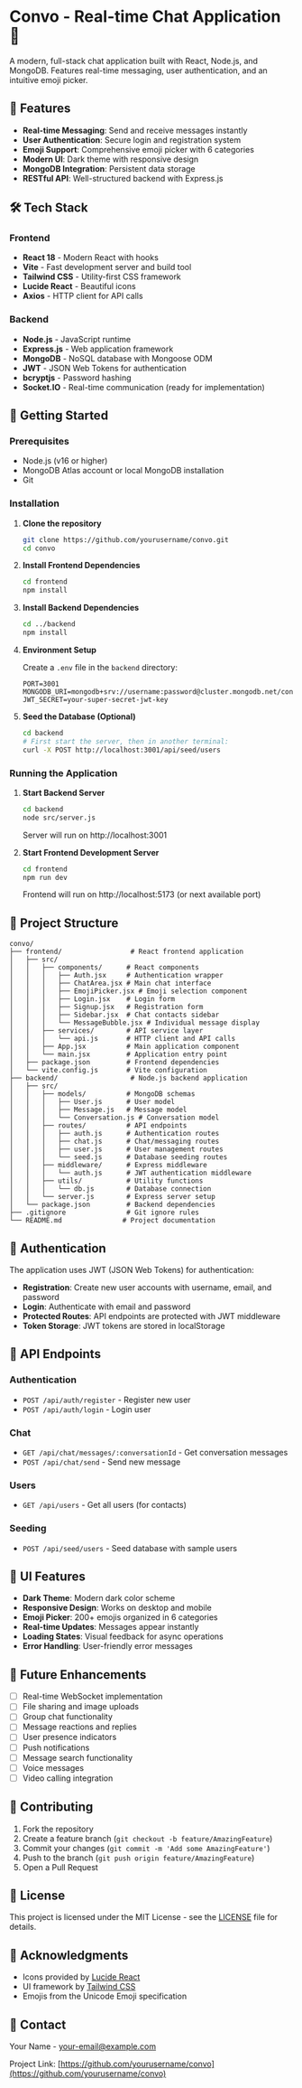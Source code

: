 # Convo - Real-time Chat Application 💬

A modern, full-stack chat application built with React, Node.js, and MongoDB. Features real-time messaging, user authentication, and an intuitive emoji picker.

## 🌟 Features

- **Real-time Messaging**: Send and receive messages instantly
- **User Authentication**: Secure login and registration system
- **Emoji Support**: Comprehensive emoji picker with 6 categories
- **Modern UI**: Dark theme with responsive design
- **MongoDB Integration**: Persistent data storage
- **RESTful API**: Well-structured backend with Express.js

## 🛠️ Tech Stack

### Frontend

- **React 18** - Modern React with hooks
- **Vite** - Fast development server and build tool
- **Tailwind CSS** - Utility-first CSS framework
- **Lucide React** - Beautiful icons
- **Axios** - HTTP client for API calls

### Backend

- **Node.js** - JavaScript runtime
- **Express.js** - Web application framework
- **MongoDB** - NoSQL database with Mongoose ODM
- **JWT** - JSON Web Tokens for authentication
- **bcryptjs** - Password hashing
- **Socket.IO** - Real-time communication (ready for implementation)

## 🚀 Getting Started

### Prerequisites

- Node.js (v16 or higher)
- MongoDB Atlas account or local MongoDB installation
- Git

### Installation

1. **Clone the repository**

   ```bash
   git clone https://github.com/yourusername/convo.git
   cd convo
   ```

2. **Install Frontend Dependencies**

   ```bash
   cd frontend
   npm install
   ```

3. **Install Backend Dependencies**

   ```bash
   cd ../backend
   npm install
   ```

4. **Environment Setup**

   Create a `.env` file in the `backend` directory:

   ```env
   PORT=3001
   MONGODB_URI=mongodb+srv://username:password@cluster.mongodb.net/convo
   JWT_SECRET=your-super-secret-jwt-key
   ```

5. **Seed the Database (Optional)**
   ```bash
   cd backend
   # First start the server, then in another terminal:
   curl -X POST http://localhost:3001/api/seed/users
   ```

### Running the Application

1. **Start Backend Server**

   ```bash
   cd backend
   node src/server.js
   ```

   Server will run on http://localhost:3001

2. **Start Frontend Development Server**
   ```bash
   cd frontend
   npm run dev
   ```
   Frontend will run on http://localhost:5173 (or next available port)

## 📁 Project Structure

```
convo/
├── frontend/                 # React frontend application
│   ├── src/
│   │   ├── components/      # React components
│   │   │   ├── Auth.jsx     # Authentication wrapper
│   │   │   ├── ChatArea.jsx # Main chat interface
│   │   │   ├── EmojiPicker.jsx # Emoji selection component
│   │   │   ├── Login.jsx    # Login form
│   │   │   ├── Signup.jsx   # Registration form
│   │   │   ├── Sidebar.jsx  # Chat contacts sidebar
│   │   │   └── MessageBubble.jsx # Individual message display
│   │   ├── services/        # API service layer
│   │   │   └── api.js       # HTTP client and API calls
│   │   ├── App.jsx          # Main application component
│   │   └── main.jsx         # Application entry point
│   ├── package.json         # Frontend dependencies
│   └── vite.config.js       # Vite configuration
├── backend/                  # Node.js backend application
│   ├── src/
│   │   ├── models/          # MongoDB schemas
│   │   │   ├── User.js      # User model
│   │   │   ├── Message.js   # Message model
│   │   │   └── Conversation.js # Conversation model
│   │   ├── routes/          # API endpoints
│   │   │   ├── auth.js      # Authentication routes
│   │   │   ├── chat.js      # Chat/messaging routes
│   │   │   ├── user.js      # User management routes
│   │   │   └── seed.js      # Database seeding routes
│   │   ├── middleware/      # Express middleware
│   │   │   └── auth.js      # JWT authentication middleware
│   │   ├── utils/           # Utility functions
│   │   │   └── db.js        # Database connection
│   │   └── server.js        # Express server setup
│   └── package.json         # Backend dependencies
├── .gitignore               # Git ignore rules
└── README.md               # Project documentation
```

## 🔐 Authentication

The application uses JWT (JSON Web Tokens) for authentication:

- **Registration**: Create new user accounts with username, email, and password
- **Login**: Authenticate with email and password
- **Protected Routes**: API endpoints are protected with JWT middleware
- **Token Storage**: JWT tokens are stored in localStorage

## 📝 API Endpoints

### Authentication

- `POST /api/auth/register` - Register new user
- `POST /api/auth/login` - Login user

### Chat

- `GET /api/chat/messages/:conversationId` - Get conversation messages
- `POST /api/chat/send` - Send new message

### Users

- `GET /api/users` - Get all users (for contacts)

### Seeding

- `POST /api/seed/users` - Seed database with sample users

## 🎨 UI Features

- **Dark Theme**: Modern dark color scheme
- **Responsive Design**: Works on desktop and mobile
- **Emoji Picker**: 200+ emojis organized in 6 categories
- **Real-time Updates**: Messages appear instantly
- **Loading States**: Visual feedback for async operations
- **Error Handling**: User-friendly error messages

## 🔮 Future Enhancements

- [ ] Real-time WebSocket implementation
- [ ] File sharing and image uploads
- [ ] Group chat functionality
- [ ] Message reactions and replies
- [ ] User presence indicators
- [ ] Push notifications
- [ ] Message search functionality
- [ ] Voice messages
- [ ] Video calling integration

## 🤝 Contributing

1. Fork the repository
2. Create a feature branch (`git checkout -b feature/AmazingFeature`)
3. Commit your changes (`git commit -m 'Add some AmazingFeature'`)
4. Push to the branch (`git push origin feature/AmazingFeature`)
5. Open a Pull Request

## 📄 License

This project is licensed under the MIT License - see the [LICENSE](LICENSE) file for details.

## 🙏 Acknowledgments

- Icons provided by [Lucide React](https://lucide.dev/)
- UI framework by [Tailwind CSS](https://tailwindcss.com/)
- Emojis from the Unicode Emoji specification

## 📧 Contact

Your Name - [your-email@example.com](mailto:your-email@example.com)

Project Link: [https://github.com/yourusername/convo](https://github.com/yourusername/convo)
